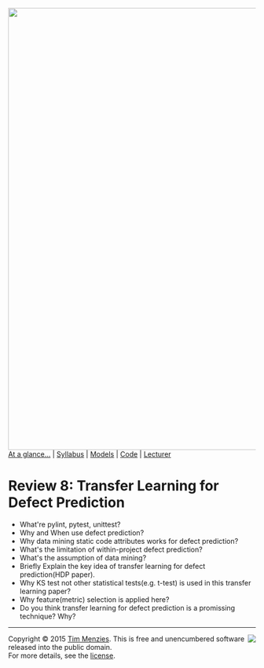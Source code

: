 [<img width=900 src="https://raw.githubusercontent.com/txt/mase/master/img/banner1.png">](https://github.com/txt/mase/blob/master/README.md)   
[At a glance...](https://github.com/txt/mase/blob/master/OVERVIEW.md) |
[Syllabus](https://github.com/txt/mase/blob/master/SYLLABUS.md) |
[Models](https://github.com/txt/mase/blob/master/MODELS.md) |
[Code](https://github.com/txt/mase/tree/master/src) |
[Lecturer](http://menzies.us) 


# Review 8: Transfer Learning for Defect Prediction

* What're pylint, pytest, unittest?
* Why and When use defect prediction?
* Why data mining static code attributes works for defect prediction?
* What's the limitation of within-project defect prediction?
* What's the assumption of data mining?
* Briefly Explain the key idea of transfer learning for defect prediction(HDP paper).
* Why KS test not other statistical tests(e.g. t-test) is used in this transfer learning paper?
* Why feature(metric) selection is applied here?
* Do you think transfer learning for defect prediction is a promissing technique? Why?




_________

<img align=right src="https://raw.githubusercontent.com/txt/mase/master/img/pd-icon.png">Copyright © 2015 [Tim Menzies](http://menzies.us).
This is free and unencumbered software released into the public domain.   
For more details, see the [license](https://github.com/txt/mase/blob/master/LICENSE.md).

